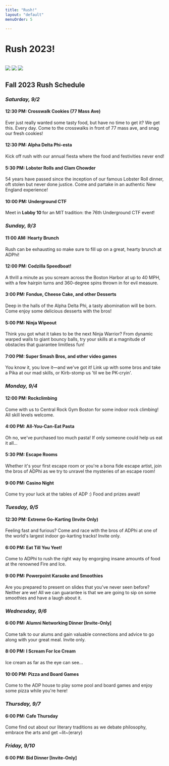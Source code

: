 ```yaml
---
title: "Rush!"
layout: "default"
menuOrder: 5

---
```

<div class="content container">

<h1>Rush 2023!</h1>
<br />

<img src="/images/rush_schedules/Fall2023.png">
<img src ="/images/rush_schedules/rushcardfrontFA23-1.png">
<img src ="/images/rush_schedules/rushcardfrontFA23-2.png">
<!--<img src="/images/rush_schedules/Fall2021card.png">-->

<h2> Fall 2023 Rush Schedule </h2>

<h3> <i> Saturday, 9/2 </i> </h3>

<h4> 12:30 PM: Crosswalk Cookies (77 Mass Ave) </h4>
Ever just really wanted some tasty food, but have no time to get it? We get this. Every day. Come to the crosswalks in front of 77 mass ave, and snag our fresh cookies!

<h4> 12:30 PM: Alpha Delta Phi-esta </h4>
Kick off rush with our annual fiesta where the food and festivities never end! 

<h4> 5:30 PM: Lobster Rolls and Clam Chowder </h4>
54 years have passed since the inception of our famous Lobster Roll dinner, oft stolen but never done justice. Come and partake in an authentic New England experience!

<h4> 10:00 PM: Underground CTF</h4>
Meet in <b> Lobby 10 </b> for an MIT tradition: the 76th Underground CTF event!

<h3> <i> Sunday, 9/3 </i> </h3>

<h4> 11:00 AM: Hearty Brunch </h4>
Rush can be exhausting so make sure to fill up on a great, hearty brunch at ADPhi!

<h4> 12:00 PM: Codzilla Speedboat! </h4>
A thrill a minute as you scream across the Boston Harbor at up to 40 MPH, with a few hairpin turns and 360-degree spins thrown in for evil measure.

<h4> 3:00 PM: Fondue, Cheese Cake, and other Desserts</h4>
Deep in the halls of the Alpha Delta Phi, a tasty abomination will be born. Come enjoy some delicious desserts with the bros!

<h4> 5:00 PM: Ninja Wipeout</h4>
Think you got what it takes to be the next Ninja Warrior? From dynamic warped walls to giant bouncy balls, try your skills at a magnitude of obstacles that guarantee limitless fun!

<h4> 7:00 PM: Super Smash Bros, and other video games</h4>
You know it, you love it—and we've got it! Link up with some bros and take a Pika at our mad skills, or Kirb-stomp us 'til we be PK-cryin'.

<h3> <i> Monday, 9/4 </i> </h3>

<h4> 12:00 PM: Rockclimbing </h4>
Come with us to Central Rock Gym Boston for some indoor rock climbing! All skill levels welcome.

<h4> 4:00 PM: All-You-Can-Eat Pasta</h4>
Oh no, we've purchased too much pasta! If only someone could help us eat it all...

<h4> 5:30 PM: Escape Rooms</h4>
Whether it's your first escape room or you're a bona fide escape artist, join the bros of ADPhi as we try to unravel the mysteries of an escape room!

<h4> 9:00 PM: Casino Night</h4>
Come try your luck at the tables of ADP :) Food and prizes await!

<h3> <i> Tuesday, 9/5 </i> </h3>

<h4> 12:30 PM: Extreme Go-Karting (Invite Only) </h4>
Feeling fast and furious? Come and race with the bros of ADPhi at one of the world's largest indoor go-karting tracks! Invite only.

<h4> 6:00 PM: Eat Till You Yeet!</h4>
Come to ADPhi to rush the right way by engorging insane amounts of food at the renowned Fire and Ice.

<h4> 9:00 PM: Powerpoint Karaoke and Smoothies</h4>
Are you prepared to present on slides that you've never seen before? Neither are we! All we can guarantee is that we are going to sip on some smoothies and have a laugh about it.

<h3> <i> Wednesday, 9/6 </i> </h3>

<h4> 6:00 PM: Alumni Networking Dinner [Invite-Only] </h4>
Come talk to our alums and gain valuable connections and advice to go along with your great meal. Invite only.

<h4> 8:00 PM: I Scream For Ice Cream </h4>
Ice cream as far as the eye can see...

<h4> 10:00 PM: Pizza and Board Games </h4>
Come to the ADP house to play some pool and board games and enjoy some pizza while you're here!

<h3> <i> Thursday, 9/7 </i> </h3>

<h4> 6:00 PM: Cafe Thursday </h4>
Come find out about our literary traditions as we debate philosophy, embrace the arts and get ~lit~(erary)

<h3> <i> Friday, 9/10 </i> </h3>

<h4> 6:00 PM: Bid Dinner [Invite-Only]</h4>

<br />
<br />

</div>
